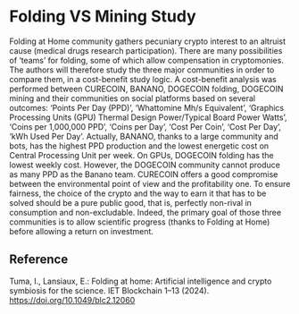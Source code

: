 # Folding VS Mining Study

Folding at Home community gathers pecuniary crypto interest to an altruist cause (medical drugs research participation). There are many possibilities of ‘teams’ for folding, some of which allow compensation in cryptomonies. The authors will therefore study the three major communities in order to compare them, in a cost-benefit study logic. A cost-benefit analysis was performed between CURECOIN, BANANO, DOGECOIN folding, DOGECOIN mining and their communities on social platforms based on several outcomes: ‘Points Per Day (PPD)’, ‘Whattomine Mh/s Equivalent’, ‘Graphics Processing Units (GPU) Thermal Design Power/Typical Board Power Watts’, ‘Coins per 1,000,000 PPD’, ‘Coins per Day’, ‘Cost Per Coin’, ‘Cost Per Day’, ‘kWh Used Per Day’. Actually, BANANO, thanks to a large community and bots, has the highest PPD production and the lowest energetic cost on Central Processing Unit per week. On GPUs, DOGECOIN folding has the lowest weekly cost. However, the DOGECOIN community cannot produce as many PPD as the Banano team. CURECOIN offers a good compromise between the environmental point of view and the profitability one. To ensure fairness, the choice of the crypto and the way to earn it that has to be solved should be a pure public good, that is, perfectly non-rival in consumption and non-excludable. Indeed, the primary goal of those three communities is to allow scientific progress (thanks to Folding at Home) before allowing a return on investment.

## Reference
Tuma, I., Lansiaux, E.: Folding at home: Artificial intelligence and crypto symbiosis for the science. IET Blockchain 1–13 (2024). https://doi.org/10.1049/blc2.12060
